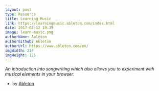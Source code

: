 ```yaml
---
layout: post
type: Resource
title: Learning Music
link: https://learningmusic.ableton.com/index.html
date: 2017-05-12 19:39
image: learn-music.png
authorName: Ableton
authorGithub: Ableton
authorUrl: https://www.ableton.com/en/
imgWidth: 214
imgHeight: 125
---
```


_An introduction into songwriting which also allows you to experiment with musical elements in your browser._

- by [Ableton](https://www.ableton.com/en/)

